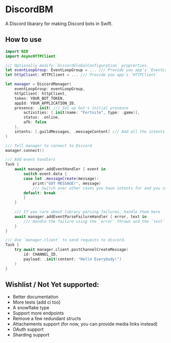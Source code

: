 # DiscordBM

A Discord libarary for making Discord bots in Swift.

## How to use
```swift
import NIO
import AsyncHTTPClient

/// Optionally modify `DiscordGlobalConfiguration` proprerties.
let eventLoopGroup: EventLoopGroup = ... /// Provide you app's `EventLoopGroup`
let httpClient: HTTPClient = ... /// Provide you app's `HTTPClient`

let manager = DiscordManager(
    eventLoopGroup: eventLoopGroup,
    httpClient: httpClient,
    token: YOUR_BOT_TOKEN,
    appId: YOUR_APPLICATION_ID,
    presence: .init( /// Set up bot's initial presence
        activities: [.init(name: "Fortnite", type: .game)],
        status: .online,
        afk: false
    ),
    intents: [.guildMessages, .messageContent] /// Add all the intents you want
)

/// Tell manager to connect to Discord
manager.connect()

/// Add event handlers
Task {
    await manager.addEventHandler { event in
        switch event.data {
        case let .messageCreate(message):
            print("GOT MESSAGE!", message)
            /// Switch over other cases you have intents for and you care about.
        default: break
        }
    }
    
    /// If you care about library parsing failures, handle them here
    await manager.addEventParseFailureHandler { error, text in
        /// Handle the failure using the `error` thrown and the `text` received.
    }
}

/// Use `manager.client` to send requests to discord.
Task {
    try await manager.client.postChannelCreateMessage(
        id: CHANNEL_ID,
        payload: .init(content: "Hello Everybody!")
    )
}
```

## Wishlist / Not Yet supported:
* Better documentation
* More tests (add ci too)
* A snowflake type
* Support more endpoints
* Remove a few redundant structs
* Attachements support (for now, you can provide media links instead)
* OAuth support
* Sharding support
